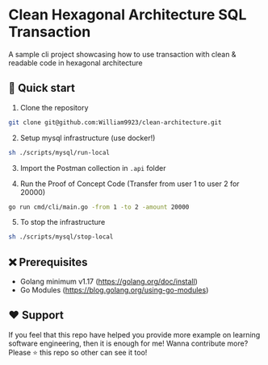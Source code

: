 # Clean Hexagonal Architecture SQL Transaction
A sample cli project showcasing how to use transaction with clean &amp; readable code in hexagonal architecture

## 🚀 Quick start
1. Clone the repository
```bash
git clone git@github.com:William9923/clean-architecture.git
```
2. Setup mysql infrastructure (use docker!)
```bash
sh ./scripts/mysql/run-local
```
3. Import the Postman collection in `.api` folder

4. Run the Proof of Concept Code (Transfer from user 1 to user 2 for 20000)
```bash
go run cmd/cli/main.go -from 1 -to 2 -amount 20000
```
5. To stop the infrastructure 
```bash
sh ./scripts/mysql/stop-local
```

## ❌ Prerequisites
- Golang minimum v1.17 (https://golang.org/doc/install)
- Go Modules (https://blog.golang.org/using-go-modules)

## ❤️ Support
If you feel that this repo have helped you provide more example on learning software engineering, then it is enough for me! Wanna contribute more? Please ⭐ this repo so other can see it too!
